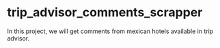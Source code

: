 # trip_advisor_comments_scrapper
In this project, we will get comments from mexican hotels available in trip advisor.
